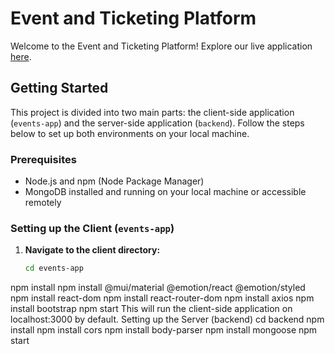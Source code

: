 # Event and Ticketing Platform

Welcome to the Event and Ticketing Platform! Explore our live application [here](https://events-app-fe.vercel.app/homepage).

## Getting Started

This project is divided into two main parts: the client-side application (`events-app`) and the server-side application (`backend`). Follow the steps below to set up both environments on your local machine.

### Prerequisites

- Node.js and npm (Node Package Manager)
- MongoDB installed and running on your local machine or accessible remotely

### Setting up the Client (`events-app`)

1. **Navigate to the client directory:**
   ```bash
   cd events-app
npm install
npm install @mui/material @emotion/react @emotion/styled
npm install react-dom
npm install react-router-dom
npm install axios
npm install bootstrap
npm start
This will run the client-side application on localhost:3000 by default.
Setting up the Server (backend)
cd backend
npm install
npm install cors
npm install body-parser
npm install mongoose
npm start



